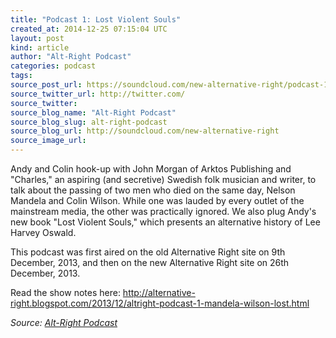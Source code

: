 ```yaml
---
title: "Podcast 1: Lost Violent Souls"
created_at: 2014-12-25 07:15:04 UTC
layout: post
kind: article
author: "Alt-Right Podcast"
categories: podcast
tags: 
source_post_url: https://soundcloud.com/new-alternative-right/podcast-1-lost-violent-souls
source_twitter_url: http://twitter.com/
source_twitter: 
source_blog_name: "Alt-Right Podcast"
source_blog_slug: alt-right-podcast
source_blog_url: http://soundcloud.com/new-alternative-right
source_image_url: 
---
```

Andy and Colin hook-up with John Morgan of Arktos Publishing and "Charles," an aspiring (and secretive) Swedish folk musician and writer, to talk about the passing of two men who died on the same day, Nelson Mandela and Colin Wilson. While one was lauded by every outlet of the mainstream media, the other was practically ignored. We also plug Andy's new book "Lost Violent Souls," which presents an alternative history of Lee Harvey Oswald. 

This podcast was first aired on the old Alternative Right site on 9th December, 2013, and then on the new Alternative Right site on 26th December, 2013.

Read the show notes here: http://alternative-right.blogspot.com/2013/12/altright-podcast-1-mandela-wilson-lost.html<div class="">
    <i>Source: <a href="http://soundcloud.com/new-alternative-right">Alt-Right Podcast</a></i>
</div>
